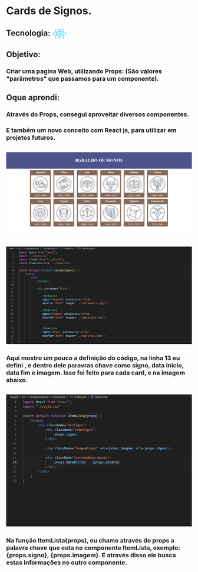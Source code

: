 # Cards de Signos.

## Tecnologia: <img align="center" alt="React" height="30" width="40" src="https://raw.githubusercontent.com/devicons/devicon/master/icons/react/react-original.svg">

## Objetivo:
### Criar uma pagina Web, utilizando Props: (São valores "parâmetros" que passamos para um componente).

## Oque aprendi:
### Através do Props, consegui aproveitar diversos componentes.
### E também um novo conceito com React js, para utilizar em projetos futuros.

## ![Alt text](imagem1-1.png)
## ![Alt text](imagem2-1.png)
### Aqui mostro um pouco a definição do código, na linha 13 eu defini <ItemLista>, e dentro dele paravras chave como signo, data inicio, data fim e imagem. Isso foi feito para cada card, e na imagem abaixo.
## ![Alt text](imagem3-1.png)
### Na função ItemLista(props), eu chamo através do props a palavra chave que esta no componente ItemLista, exemplo: {props.signo}, {props.imagem}. E através disso ele busca estas informações no outro componente.